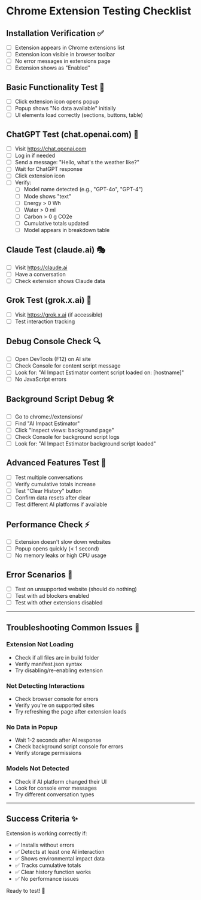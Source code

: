 # Chrome Extension Testing Checklist

## Installation Verification ✅
- [ ] Extension appears in Chrome extensions list
- [ ] Extension icon visible in browser toolbar
- [ ] No error messages in extensions page
- [ ] Extension shows as "Enabled"

## Basic Functionality Test 🧪
- [ ] Click extension icon opens popup
- [ ] Popup shows "No data available" initially
- [ ] UI elements load correctly (sections, buttons, table)

## ChatGPT Test (chat.openai.com) 🤖
- [ ] Visit https://chat.openai.com
- [ ] Log in if needed
- [ ] Send a message: "Hello, what's the weather like?"
- [ ] Wait for ChatGPT response
- [ ] Click extension icon
- [ ] Verify:
  - [ ] Model name detected (e.g., "GPT-4o", "GPT-4")
  - [ ] Mode shows "text"
  - [ ] Energy > 0 Wh
  - [ ] Water > 0 ml
  - [ ] Carbon > 0 g CO2e
  - [ ] Cumulative totals updated
  - [ ] Model appears in breakdown table

## Claude Test (claude.ai) 🎭
- [ ] Visit https://claude.ai
- [ ] Have a conversation
- [ ] Check extension shows Claude data

## Grok Test (grok.x.ai) 🚀
- [ ] Visit https://grok.x.ai (if accessible)
- [ ] Test interaction tracking

## Debug Console Check 🔍
- [ ] Open DevTools (F12) on AI site
- [ ] Check Console for content script message
- [ ] Look for: "AI Impact Estimator content script loaded on: [hostname]"
- [ ] No JavaScript errors

## Background Script Debug 🛠️
- [ ] Go to chrome://extensions/
- [ ] Find "AI Impact Estimator"
- [ ] Click "Inspect views: background page"
- [ ] Check Console for background script logs
- [ ] Look for: "AI Impact Estimator background script loaded"

## Advanced Features Test 🎯
- [ ] Test multiple conversations
- [ ] Verify cumulative totals increase
- [ ] Test "Clear History" button
- [ ] Confirm data resets after clear
- [ ] Test different AI platforms if available

## Performance Check ⚡
- [ ] Extension doesn't slow down websites
- [ ] Popup opens quickly (< 1 second)
- [ ] No memory leaks or high CPU usage

## Error Scenarios 🚨
- [ ] Test on unsupported website (should do nothing)
- [ ] Test with ad blockers enabled
- [ ] Test with other extensions disabled

---

## Troubleshooting Common Issues 🔧

### Extension Not Loading
- Check if all files are in build folder
- Verify manifest.json syntax
- Try disabling/re-enabling extension

### Not Detecting Interactions
- Check browser console for errors
- Verify you're on supported sites
- Try refreshing the page after extension loads

### No Data in Popup
- Wait 1-2 seconds after AI response
- Check background script console for errors
- Verify storage permissions

### Models Not Detected
- Check if AI platform changed their UI
- Look for console error messages
- Try different conversation types

---

## Success Criteria ✨
Extension is working correctly if:
- ✅ Installs without errors
- ✅ Detects at least one AI interaction
- ✅ Shows environmental impact data
- ✅ Tracks cumulative totals
- ✅ Clear history function works
- ✅ No performance issues

Ready to test! 🚀
